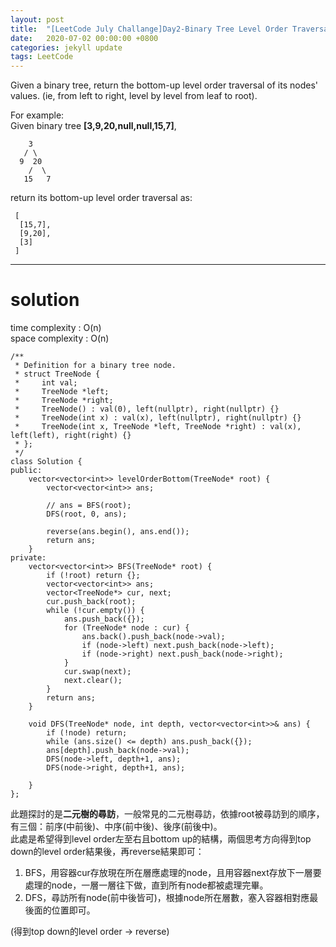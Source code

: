 ```yaml
---
layout: post
title:  "[LeetCode July Challange]Day2-Binary Tree Level Order Traversal II"
date:   2020-07-02 00:00:00 +0800
categories: jekyll update
tags: LeetCode
---
```

Given a binary tree, return the bottom-up level order traversal of its nodes' values. (ie, from left to right, level by level from leaf to root).  

For example:  
Given binary tree **[3,9,20,null,null,15,7]**,  

	    3  
	   / \  
	  9  20  
	    /  \  
	   15   7  

return its bottom-up level order traversal as:  

	 [  
	  [15,7],  
	  [9,20],  
	  [3]  
	 ]  

______________________  
# solution
time complexity : O(n)  
space complexity : O(n)  

	/**
	 * Definition for a binary tree node.
	 * struct TreeNode {
	 *     int val;
	 *     TreeNode *left;
	 *     TreeNode *right;
	 *     TreeNode() : val(0), left(nullptr), right(nullptr) {}
	 *     TreeNode(int x) : val(x), left(nullptr), right(nullptr) {}
	 *     TreeNode(int x, TreeNode *left, TreeNode *right) : val(x), left(left), right(right) {}
	 * };
	 */
	class Solution {
	public:
	    vector<vector<int>> levelOrderBottom(TreeNode* root) {
	        vector<vector<int>> ans;
	        
	        // ans = BFS(root);
	        DFS(root, 0, ans);
	        
	        reverse(ans.begin(), ans.end());
	        return ans;
	    }
	private:
	    vector<vector<int>> BFS(TreeNode* root) {
	        if (!root) return {};
	        vector<vector<int>> ans;
	        vector<TreeNode*> cur, next;
	        cur.push_back(root);
	        while (!cur.empty()) {
	            ans.push_back({});
	            for (TreeNode* node : cur) {
	                ans.back().push_back(node->val);
	                if (node->left) next.push_back(node->left);
	                if (node->right) next.push_back(node->right);
	            }
	            cur.swap(next);
	            next.clear();
	        }
	        return ans;
	    }
	    
	    void DFS(TreeNode* node, int depth, vector<vector<int>>& ans) {
	        if (!node) return;
	        while (ans.size() <= depth) ans.push_back({});
	        ans[depth].push_back(node->val);
	        DFS(node->left, depth+1, ans);
	        DFS(node->right, depth+1, ans);
	        
	    }
	};

此題探討的是**二元樹的尋訪**，一般常見的二元樹尋訪，依據root被尋訪到的順序，有三個：前序(中前後)、中序(前中後)、後序(前後中)。  
此處是希望得到level order左至右且bottom up的結構，兩個思考方向得到top down的level order結果後，再reverse結果即可：  
1. BFS，用容器cur存放現在所在層應處理的node，且用容器next存放下一層要處理的node，一層一層往下做，直到所有node都被處理完畢。  
2. DFS，尋訪所有node(前中後皆可)，根據node所在層數，塞入容器相對應最後面的位置即可。  

(得到top down的level order → reverse)
